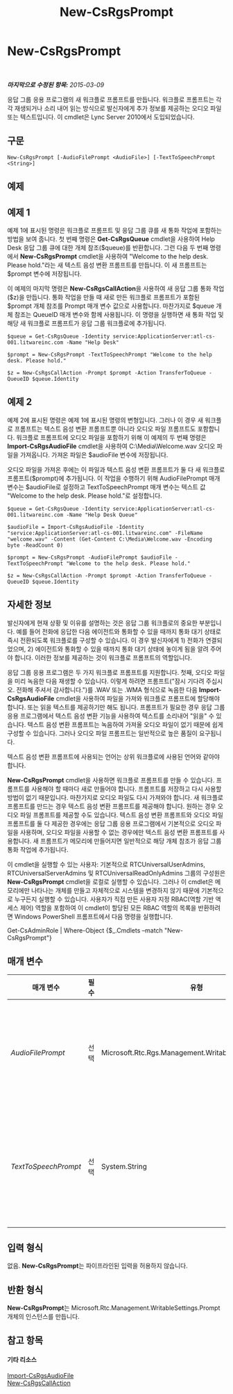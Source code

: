 ﻿---
title: New-CsRgsPrompt
TOCTitle: New-CsRgsPrompt
ms:assetid: 6812acbf-ae56-43a6-a2d7-e28a930f81c7
ms:mtpsurl: https://technet.microsoft.com/ko-kr/library/Gg398486(v=OCS.15)
ms:contentKeyID: 49303900
ms.date: 08/24/2015
mtps_version: v=OCS.15
ms.translationtype: HT
---

# New-CsRgsPrompt

 

_**마지막으로 수정된 항목:** 2015-03-09_

응답 그룹 응용 프로그램의 새 워크플로 프롬프트를 만듭니다. 워크플로 프롬프트는 각각 재생되거나 소리 내어 읽는 방식으로 발신자에게 추가 정보를 제공하는 오디오 파일 또는 텍스트입니다. 이 cmdlet은 Lync Server 2010에서 도입되었습니다.

## 구문

    New-CsRgsPrompt [-AudioFilePrompt <AudioFile>] [-TextToSpeechPrompt <String>]

## 예제

## 예제 1

예제 1에 표시된 명령은 워크플로 프롬프트 및 응답 그룹 큐를 새 통화 작업에 포함하는 방법을 보여 줍니다. 첫 번째 명령은 **Get-CsRgsQueue** cmdlet을 사용하여 Help Desk 응답 그룹 큐에 대한 개체 참조($queue)를 반환합니다. 그런 다음 두 번째 명령에서 **New-CsRgsPrompt** cmdlet을 사용하여 "Welcome to the help desk. Please hold."라는 새 텍스트 음성 변환 프롬프트를 만듭니다. 이 새 프롬프트는 $prompt 변수에 저장됩니다.

이 예제의 마지막 명령은 **New-CsRgsCallAction**을 사용하여 새 응답 그룹 통화 작업($z)을 만듭니다. 통화 작업을 만들 때 새로 만든 워크플로 프롬프트가 포함된 $prompt 개체 참조를 Prompt 매개 변수 값으로 사용합니다. 마찬가지로 $queue 개체 참조는 QueueID 매개 변수와 함께 사용됩니다. 이 명령을 실행하면 새 통화 작업 및 해당 새 워크플로 프롬프트가 응답 그룹 워크플로에 추가됩니다.

    $queue = Get-CsRgsQueue -Identity service:ApplicationServer:atl-cs-001.litwareinc.com -Name "Help Desk"
    
    $prompt = New-CsRgsPrompt -TextToSpeechPrompt "Welcome to the help desk. Please hold."
    
    $z = New-CsRgsCallAction -Prompt $prompt -Action TransferToQueue -QueueID $queue.Identity

## 예제 2

예제 2에 표시된 명령은 예제 1에 표시된 명령의 변형입니다. 그러나 이 경우 새 워크플로 프롬프트는 텍스트 음성 변환 프롬프트뿐 아니라 오디오 파일 프롬프트도 포함합니다. 워크플로 프롬프트에 오디오 파일을 포함하기 위해 이 예제의 두 번째 명령은 **Import-CsRgsAudioFile** cmdlet을 사용하여 C:\\Media\\Welcome.wav 오디오 파일을 가져옵니다. 가져온 파일은 $audioFile 변수에 저장됩니다.

오디오 파일을 가져온 후에는 이 파일과 텍스트 음성 변환 프롬프트가 둘 다 새 워크플로 프롬프트($prompt)에 추가됩니다. 이 작업을 수행하기 위해 AudioFilePrompt 매개 변수는 $audioFile로 설정하고 TextToSpeechPrompt 매개 변수는 텍스트 값 "Welcome to the help desk. Please hold."로 설정합니다.

    $queue = Get-CsRgsQueue -Identity service:ApplicationServer:atl-cs-001.litwareinc.com -Name "Help Desk Queue"
    
    $audioFile = Import-CsRgsAudioFile -Identity "service:ApplicationServer:atl-cs-001.litwareinc.com" -FileName "welcome.wav" -Content (Get-Content C:\Media\Welcome.wav -Encoding byte -ReadCount 0)
    
    $prompt = New-CsRgsPrompt -AudioFilePrompt $audioFile -TextToSpeechPrompt "Welcome to the help desk. Please hold."
    
    $z = New-CsRgsCallAction -Prompt $prompt -Action TransferToQueue -QueueID $queue.Identity

## 자세한 정보

발신자에게 현재 상황 및 이유를 설명하는 것은 응답 그룹 워크플로의 중요한 부분입니다. 예를 들어 전화에 응답한 다음 에이전트와 통화할 수 있을 때까지 통화 대기 상태로 즉시 전환되도록 워크플로를 구성할 수 있습니다. 이 경우 발신자에게 1) 전화가 연결되었으며, 2) 에이전트와 통화할 수 있을 때까지 통화 대기 상태에 놓이게 됨을 알려 주어야 합니다. 이러한 정보를 제공하는 것이 워크플로 프롬프트의 역할입니다.

응답 그룹 응용 프로그램은 두 가지 워크플로 프롬프트를 지원합니다. 첫째, 오디오 파일을 미리 녹음한 다음 재생할 수 있습니다. 이렇게 하려면 프롬프트("잠시 기다려 주십시오. 전화해 주셔서 감사합니다.")를 .WAV 또는 .WMA 형식으로 녹음한 다음 **Import-CsRgsAudioFile** cmdlet을 사용하여 파일을 가져와 워크플로 프롬프트에 할당해야 합니다. 또는 읽을 텍스트를 제공하기만 해도 됩니다. 프롬프트가 필요한 경우 응답 그룹 응용 프로그램에서 텍스트 음성 변환 기능을 사용하여 텍스트를 소리내어 "읽을" 수 있습니다. 텍스트 음성 변환 프롬프트는 녹음하여 가져올 오디오 파일이 없기 때문에 쉽게 구성할 수 있습니다. 그러나 오디오 파일 프롬프트는 일반적으로 높은 품질이 요구됩니다.

텍스트 음성 변환 프롬프트에 사용되는 언어는 상위 워크플로에 사용된 언어와 같아야 합니다.

**New-CsRgsPrompt** cmdlet을 사용하면 워크플로 프롬프트를 만들 수 있습니다. 프롬프트를 사용해야 할 때마다 새로 만들어야 합니다. 프롬프트를 저장하고 다시 사용할 방법이 없기 때문입니다. 마찬가지로 오디오 파일도 다시 가져와야 합니다. 새 워크플로 프롬프트를 만드는 경우 텍스트 음성 변환 프롬프트를 제공해야 합니다. 원하는 경우 오디오 파일 프롬프트를 제공할 수도 있습니다. 텍스트 음성 변환 프롬프트와 오디오 파일 프롬프트를 둘 다 제공한 경우에는 응답 그룹 응용 프로그램에서 기본적으로 오디오 파일을 사용하며, 오디오 파일을 사용할 수 없는 경우에만 텍스트 음성 변환 프롬프트를 사용합니다. 새 프롬프트가 메모리에 만들어지면 일반적으로 해당 개체 참조가 응답 그룹 통화 작업에 추가됩니다.

이 cmdlet을 실행할 수 있는 사용자: 기본적으로 RTCUniversalUserAdmins, RTCUniversalServerAdmins 및 RTCUniversalReadOnlyAdmins 그룹의 구성원은 **New-CsRgsPrompt** cmdlet을 로컬로 실행할 수 있습니다. 그러나 이 cmdlet은 메모리에만 나타나는 개체를 만들고 자체적으로 시스템을 변경하지 않기 때문에 기본적으로 누구든지 실행할 수 있습니다. 사용자가 직접 만든 사용자 지정 RBAC(역할 기반 액세스 제어) 역할을 포함하여 이 cmdlet이 할당된 모든 RBAC 역할의 목록을 반환하려면 Windows PowerShell 프롬프트에서 다음 명령을 실행합니다.

Get-CsAdminRole | Where-Object {$\_.Cmdlets –match "New-CsRgsPrompt"}

## 매개 변수


<table>
<colgroup>
<col style="width: 25%" />
<col style="width: 25%" />
<col style="width: 25%" />
<col style="width: 25%" />
</colgroup>
<thead>
<tr class="header">
<th>매개 변수</th>
<th>필수</th>
<th>유형</th>
<th>설명</th>
</tr>
</thead>
<tbody>
<tr class="odd">
<td><p><em>AudioFilePrompt</em></p></td>
<td><p>선택</p></td>
<td><p>Microsoft.Rtc.Rgs.Management.WritableSettings.AudioFile</p></td>
<td><p>워크플로가 활성화된 경우에 재생할 오디오 파일입니다. 오디오 파일은 <strong>Import-CsRgsAudioFile</strong> cmdlet을 사용하여 가져와야 합니다.</p></td>
</tr>
<tr class="even">
<td><p><em>TextToSpeechPrompt</em></p></td>
<td><p>선택</p></td>
<td><p>System.String</p></td>
<td><p>워크플로가 활성화된 경우에 읽을 TTS(텍스트 음성 변환) 프롬프트입니다. 오디오 파일을 지정하지 않은 경우에만 사용되는 TTS 프롬프트는 최대 4096자를 포함할 수 있습니다.</p></td>
</tr>
</tbody>
</table>


## 입력 형식

없음. **New-CsRgsPrompt**는 파이프라인된 입력을 허용하지 않습니다.

## 반환 형식

**New-CsRgsPrompt**는 Microsoft.Rtc.Management.WritableSettings.Prompt 개체의 인스턴스를 만듭니다.

## 참고 항목

#### 기타 리소스

[Import-CsRgsAudioFile](import-csrgsaudiofile.md)  
[New-CsRgsCallAction](new-csrgscallaction.md)

